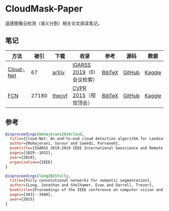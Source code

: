 # CloudMask-Paper

遥感图像云检测（语义分割）相关论文阅读笔记。

## 笔记

| 方法                           | 被引 | 下载                                          | 收录                                                                                | 参考            | 源码                                                                                            | 数据                                                                                   |
| ------------------------------ | ---- | --------------------------------------------- | ----------------------------------------------------------------------------------- | --------------- | ----------------------------------------------------------------------------------------------- | -------------------------------------------------------------------------------------- |
| [Cloud-Net](/notes/Cloud-Net/) | 67   | [arXiv](https://arxiv.org/pdf/1901.10077.pdf) | [IGARSS 2019](https://ieeexplore.ieee.org/abstract/document/8898776)（EI 会议检索） | [BibTeX](#参考) | [GitHub](https://github.com/SorourMo/Cloud-Net-A-semantic-segmentation-CNN-for-cloud-detection) | [Kaggle](https://www.kaggle.com/sorour/38cloud-cloud-segmentation-in-satellite-images) |
| [FCN](/notes/FCN/) | 27180  | [thecvf](https://openaccess.thecvf.com/content_cvpr_2015/papers/Long_Fully_Convolutional_Networks_2015_CVPR_paper.pdf) | [CVPR 2015](https://openaccess.thecvf.com/content_cvpr_2015/html/Long_Fully_Convolutional_Networks_2015_CVPR_paper.html)（视觉顶会） | [BibTeX](#参考) | [GitHub](https://github.com/SorourMo/Cloud-Net-A-semantic-segmentation-CNN-for-cloud-detection) | [Kaggle](https://www.kaggle.com/sorour/38cloud-cloud-segmentation-in-satellite-images) |

## 参考

```BibTeX
@inproceedings{mohajerani2019cloud,
  title={Cloud-Net: An end-to-end cloud detection algorithm for Landsat 8 imagery},
  author={Mohajerani, Sorour and Saeedi, Parvaneh},
  booktitle={IGARSS 2019-2019 IEEE International Geoscience and Remote Sensing Symposium},
  pages={1029--1032},
  year={2019},
  organization={IEEE}
}

@inproceedings{long2015fully,
  title={Fully convolutional networks for semantic segmentation},
  author={Long, Jonathan and Shelhamer, Evan and Darrell, Trevor},
  booktitle={Proceedings of the IEEE conference on computer vision and pattern recognition},
  pages={3431--3440},
  year={2015}
}
```
